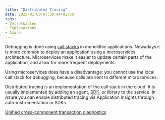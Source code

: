 ```yaml
---
title: "Distributed Tracing"
date: 2023-01-03T07:58:44+01:00
tags:
- Zettelkasten
- Explanations
- Azure
---
```

Debugging is done using [call stacks](/zet/call-stacks/) in monolithic applications. Nowadays it is more common to deploy an application using a microservices architecture. Microservices make it easier to update certain parts of the application, and allow for more frequent deployments.

Using microservices does have a disadvantage: you cannot use the local call stack for debugging, because calls are sent to different microservices. 

Distributed tracing is an implementation of the call stack in the cloud. It is usually implemented by adding an agent, [SDK](/zet/sdk/), or library to the service. In Azure you can enable distributed tracing via Application Insights through auto-instrumentation or SDKs.

[Unified cross-component transaction diagnostics](https://learn.microsoft.com/en-us/azure/azure-monitor/app/transaction-diagnostics)

